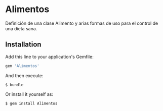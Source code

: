 # Alimentos

Definición de una clase Alimento y arias formas de uso para el control de una dieta sana.

## Installation

Add this line to your application's Gemfile:

```ruby
gem 'Alimentos'
```

And then execute:

    $ bundle

Or install it yourself as:

    $ gem install Alimentos


